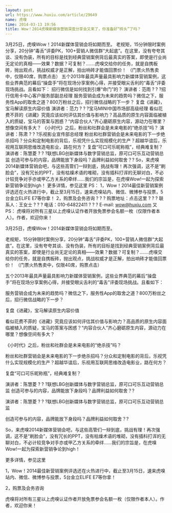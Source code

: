 ```yaml
---
layout: post
url: https://www.huxiu.com/article/29649
name: 虎嗅
time: 2014-03-13 19:56
title: Wow！2014虎嗅新媒体营销深度分享会又来了，你准备好“砖头”了吗？
---
```

3月25日，虎嗅Wow！2014新媒体营销会将如期而至。 老规矩，15分钟限时案例分享，20分钟“毒舌”评委PK，100+营销人微信群“大起底”。在这里，没有夸夸其谈、没有伪装，所有的目标是找到经典营销案例背后最真实的答案，即使是行业尚无定论的真相——效果？数据？可复制？…....虎嗅交给你的任务，就是自携板砖，抛出观点，挑战权威才是正解，拍出响砖才能值回票价！ （门票火热售卖中，仅限40席，购票点击） 五个2013年最具声量最具影响力新媒体营销案例，这些业界典范的幕后“操盘手”将在现场分享案例心得，并接受眼尖舌利的“毒舌”评委现场挑战。且看如下： 招行微信是如何找到引爆“命门”的？ 演讲者：范雨 ? ? ?招行信用卡中心客户服务部副总经理 服务营销会成为未来的趋势吗？微信之下，服务性App的取舍之道？800万粉丝之后，招行微信战略的下一步？ 复盘《进藏》，宝马解读原生内容价值 演讲者：范力 ? ? ?宝马MINI中国市场部高级经理 看似花费不菲的《进藏》究竟应该如何评估其价值与影响力？高品质的原生内容面临被植入的质疑，宝马的答案与困惑？“内容合伙人”齐心磨砺原生内容，源动力在哪里？想像空间有多大？ 《小时代》之后，粉丝和社群会是未来电影的“绝杀技”吗？ 演讲者：陈肃 ? ? ?乐视影业宣传部总经理 粉丝和社群营销会是未来电影的下一步绝杀招吗？分众和定制电影的背后，乐视凭什么实现规模化的生产？超越华谊后，乐视用互联网思维改造电影业，路在何方？ 复盘“可口可乐昵称瓶”，经典难复制？ 演讲者：陈慧菱 ? ? ?联想LBG创新媒体与数字营销总监，原可口可乐互动营销总监 创造可参与的内容，品牌能放下身段吗？品牌利益如何取舍？? So，来虎嗅2014新媒体营销会吧，与这些高管们一辩到底，挑战有理！再次强调，这不是“刷脸会”，没有冗长的PPT，没有枯燥术语的堆砌，没有插科打诨的无聊对白，不必计较竞争对手亦或甲乙方关系的牵绊……我们的宗旨是，在虎嗅Wow!一起为探索新营销争论到high！ 更多详情，参见这里 PS： 1，Wow！2014最佳新营销案例评选还在火热进行中，截止至3月15日，速来虎嗅站内、微信、微博参与投票，5台金立ELIFE E7等你拿！ 2，购票及会务咨询 ? ? ? 购票地址：点击这里 ? ? ? 联系人：王女士 ? ? ? 电话：010-64822411 ? ? ? E-mail: wow@huxiu.com 又PS： 虎嗅将对所有三星以上虎嗅认证作者开放免票参会名额一枚（仅限作者本人）。作者，欢迎你来！

3月25日，虎嗅Wow！2014新媒体营销会将如期而至。

老规矩，15分钟限时案例分享，20分钟“毒舌”评委PK，100+营销人微信群“大起底”。在这里，没有夸夸其谈、没有伪装，所有的目标是找到经典营销案例背后最真实的答案，即使是行业尚无定论的真相——效果？数据？可复制？…....虎嗅交给你的任务，就是自携板砖，抛出观点，挑战权威才是正解，拍出响砖才能值回票价！ （门票火热售卖中，仅限40席，购票点击）

五个2013年最具声量最具影响力新媒体营销案例，这些业界典范的幕后“操盘手”将在现场分享案例心得，并接受眼尖舌利的“毒舌”评委现场挑战。且看如下：

服务营销会成为未来的趋势吗？微信之下，服务性App的取舍之道？800万粉丝之后，招行微信战略的下一步？

复盘《进藏》，宝马解读原生内容价值

看似花费不菲的《进藏》究竟应该如何评估其价值与影响力？高品质的原生内容面临被植入的质疑，宝马的答案与困惑？“内容合伙人”齐心磨砺原生内容，源动力在哪里？想像空间有多大？

《小时代》之后，粉丝和社群会是未来电影的“绝杀技”吗？

粉丝和社群营销会是未来电影的下一步绝杀招吗？分众和定制电影的背后，乐视凭什么实现规模化的生产？超越华谊后，乐视用互联网思维改造电影业，路在何方？

复盘“可口可乐昵称瓶”，经典难复制？

演讲者：陈慧菱 ? ? ?联想LBG创新媒体与数字营销总监，原可口可乐互动营销总监 创造可参与的内容，品牌能放下身段吗？品牌利益如何取舍？?

演讲者：陈慧菱 ? ? ?联想LBG创新媒体与数字营销总监，原可口可乐互动营销总监

创造可参与的内容，品牌能放下身段吗？品牌利益如何取舍？?

So，来虎嗅2014新媒体营销会吧，与这些高管们一辩到底，挑战有理！再次强调，这不是“刷脸会”，没有冗长的PPT，没有枯燥术语的堆砌，没有插科打诨的无聊对白，不必计较竞争对手亦或甲乙方关系的牵绊……我们的宗旨是，在虎嗅Wow!一起为探索新营销争论到high！

更多详情，参见这里

1，Wow！2014最佳新营销案例评选还在火热进行中，截止至3月15日，速来虎嗅站内、微信、微博参与投票，5台金立ELIFE E7等你拿！

2，购票及会务咨询

虎嗅将对所有三星以上虎嗅认证作者开放免票参会名额一枚（仅限作者本人）。作者，欢迎你来！

